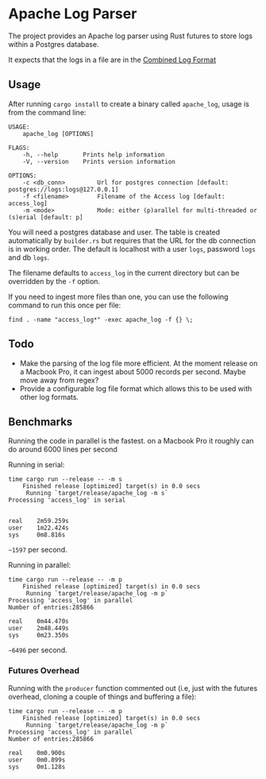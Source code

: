 # Apache Log Parser

The project provides an Apache log parser using Rust futures to store logs within a Postgres database.

It expects that the logs in a file are in the [Combined Log Format](http://httpd.apache.org/docs/current/logs.html#combined)

## Usage


After running `cargo install` to create a binary called `apache_log`, usage is from the command line:

```
USAGE:
    apache_log [OPTIONS]

FLAGS:
    -h, --help       Prints help information
    -V, --version    Prints version information

OPTIONS:
    -c <db_conn>         Url for postgres connection [default: postgres://logs:logs@127.0.0.1]
    -f <filename>        Filename of the Access log [default: access_log]
    -m <mode>            Mode: either (p)arallel for multi-threaded or (s)erial [default: p]
```

You will need a postgres database and user.  The table is created automatically by `builder.rs` but requires that the URL for the db connection is in working order.  The default is localhost with a user `logs`, password `logs` and db `logs`.


The filename defaults to `access_log` in the current directory but can be overridden by the `-f` option.

If you need to ingest more files than one, you can use the following command to run this once per file:

```
find . -name "access_log*" -exec apache_log -f {} \;
```

## Todo

* Make the parsing of the log file more efficient. At the moment release on a Macbook Pro, it can ingest about 5000 records per second.  Maybe move away from regex?
* Provide a configurable log file format which allows this to be used with other log formats.

## Benchmarks

Running the code in parallel is the fastest. on a Macbook Pro it roughly can do around 6000 lines per second

Running in serial:


    time cargo run --release -- -m s
        Finished release [optimized] target(s) in 0.0 secs
         Running `target/release/apache_log -m s`
    Processing 'access_log' in serial
    
    
    real    2m59.259s
    user    1m22.424s
    sys     0m8.816s

`~1597` per second.

Running in parallel:


    time cargo run --release -- -m p
        Finished release [optimized] target(s) in 0.0 secs
         Running `target/release/apache_log -m p`
    Processing 'access_log' in parallel
    Number of entries:285866
    
    real    0m44.470s
    user    2m48.449s
    sys     0m23.350s


`~6496` per second.


### Futures Overhead

Running with the `producer` function commented out (i.e, just with the futures overhead, cloning a couple of things and buffering a file):


    time cargo run --release -- -m p
        Finished release [optimized] target(s) in 0.0 secs
         Running `target/release/apache_log -m p`
    Processing 'access_log' in parallel
    Number of entries:285866
    
    real    0m0.900s
    user    0m0.899s
    sys     0m1.128s


